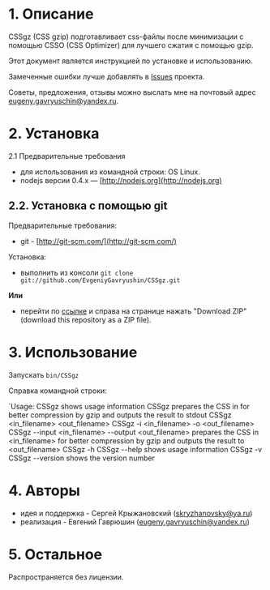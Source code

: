 # 1. Описание

CSSgz (CSS gzip) подготавливает css-файлы после минимизации с помощью CSSO (CSS Optimizer) для лучшего сжатия с помощью
gzip.

Этот документ является инструкцией по установке и использованию.

Замеченные ошибки лучше добавлять  в [Issues](https://github.com/EvgeniyGavryushin/CSSgz/issues) проекта.

Советы, предложения, отзывы можно выслать мне на почтовый адрес <eugeny.gavryuschin@yandex.ru>.

# 2. Установка

2.1 Предварительные требования

* для использования из командной строки: OS Linux.
* nodejs версии 0.4.x — [http://nodejs.org](http://nodejs.org)

## 2.2. Установка с помощью git 

Предварительные требования:

* git - [http://git-scm.com/](http://git-scm.com/)

Установка:

* выполнить из консоли `git clone git://github.com/EvgeniyGavryushin/CSSgz.git`

**Или**

* перейти по [ссылке](https://github.com/EvgeniyGavryushin/CSSgz) и справа на странице нажать "Download ZIP" (download this repository as a ZIP file).

# 3. Использование

Запускать `bin/CSSgz`

Справка командной строки:

`Usage:
    CSSgz
        shows usage information
    CSSgz <filename>
        prepares the CSS in <filename> for better compression by gzip and outputs the result to stdout
    CSSgz <in_filename> <out_filename>
    CSSgz -i <in_filename> -o <out_filename>
    CSSgz --input <in_filename> --output <out_filename>
        prepares the CSS in <in_filename> for better compression by gzip and outputs the result to <out_filename>
    CSSgz -h
    CSSgz --help
        shows usage information
    CSSgz -v    
    CSSgz --version
        shows the version number

# 4. Авторы
* идея и поддержка - Сергей Крыжановский (<skryzhanovsky@ya.ru>)
* реализация - Евгений Гаврюшин (<eugeny.gavryuschin@yandex.ru>)
               
# 5. Остальное
  
Распространяется без лицензии.
